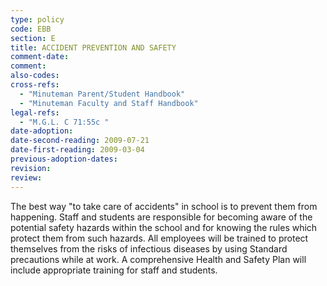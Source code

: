 ```yaml
---
type: policy
code: EBB
section: E
title: ACCIDENT PREVENTION AND SAFETY
comment-date:
comment:
also-codes:
cross-refs:
  - "Minuteman Parent/Student Handbook"
  - "Minuteman Faculty and Staff Handbook"
legal-refs:
  - "M.G.L. C 71:55c "
date-adoption: 
date-second-reading: 2009-07-21
date-first-reading: 2009-03-04
previous-adoption-dates: 
revision: 
review: 
---
```


The best way "to take care of accidents" in school is to prevent them from happening.  Staff and students are responsible for becoming aware of the potential safety hazards within the school and for knowing the rules which protect them from such hazards.  All employees will be trained to protect themselves from the risks of infectious diseases by using Standard precautions while at work.  A comprehensive Health and Safety Plan will include appropriate training for staff and students.  